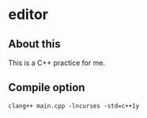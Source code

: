 # editor
## About this
This is a C++ practice for me.

## Compile option
`clang++ main.cpp -lncurses -std=c++1y`
